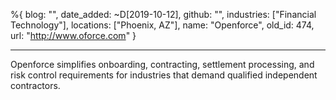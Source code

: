 %{
  blog: "",
  date_added: ~D[2019-10-12],
  github: "",
  industries: ["Financial Technology"],
  locations: ["Phoenix, AZ"],
  name: "Openforce",
  old_id: 474,
  url: "http://www.oforce.com"
}

---

Openforce simplifies onboarding, contracting, settlement processing, and risk control requirements for industries that demand qualified independent contractors.
 
